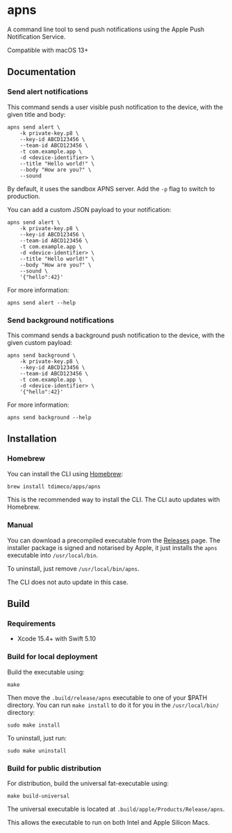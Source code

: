 # apns

A command line tool to send push notifications using the Apple Push Notification Service.

Compatible with macOS 13+

## Documentation

### Send alert notifications

This command sends a user visible push notification to the device, with the given title and body:

```shell
apns send alert \
    -k private-key.p8 \
    --key-id ABCD123456 \
    --team-id ABCD123456 \
    -t com.example.app \
    -d <device-identifier> \
    --title "Hello world!" \
    --body "How are you?" \
    --sound
```

By default, it uses the sandbox APNS server. Add the `-p` flag to switch to production.

You can add a custom JSON payload to your notification:

```shell
apns send alert \
    -k private-key.p8 \
    --key-id ABCD123456 \
    --team-id ABCD123456 \
    -t com.example.app \
    -d <device-identifier> \
    --title "Hello world!" \
    --body "How are you?" \
    --sound \
    '{"hello":42}'
```

For more information:

```shell
apns send alert --help
```

### Send background notifications

This command sends a background push notification to the device, with the given custom payload:

```shell
apns send background \
    -k private-key.p8 \
    --key-id ABCD123456 \
    --team-id ABCD123456 \
    -t com.example.app \
    -d <device-identifier> \
    '{"hello":42}'
```

For more information:

```shell
apns send background --help
```

## Installation

### Homebrew

You can install the CLI using [Homebrew](https://brew.sh/):

```bash
brew install tdimeco/apps/apns
```

This is the recommended way to install the CLI.
The CLI auto updates with Homebrew.

### Manual

You can download a precompiled executable from the [Releases][releases] page.
The installer package is signed and notarised by Apple, it just installs the `apns` executable into `/usr/local/bin`.

To uninstall, just remove `/usr/local/bin/apns`.

The CLI does not auto update in this case.

## Build

### Requirements

- Xcode 15.4+ with Swift 5.10

### Build for local deployment

Build the executable using:

```shell
make
```

Then move the `.build/release/apns` executable to one of your $PATH directory. You can run `make install` to do it for you in the `/usr/local/bin/` directory:

```shell
sudo make install
```

To uninstall, just run:

```shell
sudo make uninstall
```

### Build for public distribution

For distribution, build the universal fat-executable using:

```shell
make build-universal
```

The universal executable is located at `.build/apple/Products/Release/apns`.

This allows the executable to run on both Intel and Apple Silicon Macs.

[releases]: https://github.com/tdimeco/apns/releases
